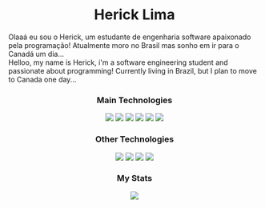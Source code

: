 <h1 align="center">
  <b>Herick Lima</b>
</h1>

Olaaá eu sou o Herick, um estudante de engenharia software apaixonado pela programação! Atualmente moro no Brasil mas sonho em ir para o Canadá um dia...
<br>
Helloo, my name is Herick, i'm a software engineering student and passionate about programming! Currently living in Brazil, but I plan to move to Canada one day...
<br>

<p>
  <h3 align="center">
    <b>Main Technologies</b>
  </h3>
  <div align="center">
    <img src="https://img.shields.io/badge/-HTML-c58545?style=for-the-badge&logo=html5&logoColor=c58545&labelColor=282828">
    <img src="https://img.shields.io/badge/-CSS-2571b0?style=for-the-badge&logo=css3&logoColor=2571b0&labelColor=282828">
    <img src="https://img.shields.io/badge/-javascript-F0DB4F?style=for-the-badge&logo=javascript&logoColor=F0DB4F&labelColor=282828">
    <img src="https://img.shields.io/badge/-ReactNative-61DBFB?style=for-the-badge&logo=react&logoColor=61DBFB&labelColor=282828">
    <img src="https://img.shields.io/badge/-Git-F1502F?style=for-the-badge&logo=git&logoColor=F1502F&labelColor=282828">
    <img src="https://img.shields.io/badge/-Linux-ffffff?style=for-the-badge&logo=linux&logoColor=ffffff&labelColor=282828">
  </div>
</p>

<p>
  <h3 align="center">
    <b>Other Technologies</b>
  </h3>
  <div align="center">
    <img src="https://img.shields.io/badge/-C-2571b0?style=for-the-badge&logo=c&logoColor=2571b0&labelColor=282828">
    <img src="https://img.shields.io/badge/-Python-3961db?style=for-the-badge&logo=python&logoColor=3961db&labelColor=282828">
    <img src="https://img.shields.io/badge/-java-f89820?style=for-the-badge&logo=java&logoColor=f89820&labelColor=282828">
    <img src="https://img.shields.io/badge/-React-61DBFB?style=for-the-badge&logo=react&logoColor=61DBFB&labelColor=282828">
  </div>
</p>
<p>
  <h3 align="center">
    <b>My Stats</b>
  </h3>
  <div align="center">
    <img src="https://github-readme-stats.vercel.app/api?username=hericklima22&theme=blue-green">
  </div>
</p>




